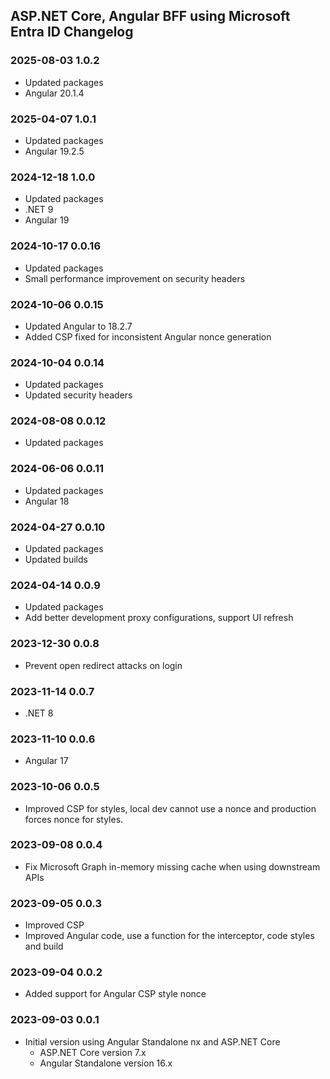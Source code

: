 ## ASP.NET Core, Angular BFF using Microsoft Entra ID Changelog

### 2025-08-03 1.0.2
- Updated packages
- Angular 20.1.4

### 2025-04-07 1.0.1
- Updated packages
- Angular 19.2.5

### 2024-12-18 1.0.0
- Updated packages
- .NET 9
- Angular 19

### 2024-10-17 0.0.16
- Updated packages
- Small performance improvement on security headers

### 2024-10-06 0.0.15
- Updated Angular to 18.2.7
- Added CSP fixed for inconsistent Angular nonce generation

### 2024-10-04 0.0.14

- Updated packages
- Updated security headers

### 2024-08-08 0.0.12

- Updated packages

### 2024-06-06 0.0.11

- Updated packages
- Angular 18

### 2024-04-27 0.0.10

- Updated packages
- Updated builds

### 2024-04-14 0.0.9

- Updated packages
- Add better development proxy configurations, support UI refresh

### 2023-12-30 0.0.8

- Prevent open redirect attacks on login

### 2023-11-14 0.0.7

- .NET 8

### 2023-11-10 0.0.6

- Angular 17

### 2023-10-06 0.0.5

- Improved CSP for styles, local dev cannot use a nonce and production forces nonce for styles.

### 2023-09-08 0.0.4

- Fix Microsoft Graph in-memory missing cache when using downstream APIs

### 2023-09-05 0.0.3

- Improved CSP
- Improved Angular code, use a function for the interceptor, code styles and build

### 2023-09-04 0.0.2

- Added support for Angular CSP style nonce

### 2023-09-03 0.0.1

- Initial version using Angular Standalone nx and ASP.NET Core
  - ASP.NET Core version 7.x
  - Angular Standalone version 16.x
